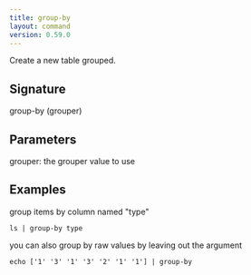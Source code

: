 ```yaml
---
title: group-by
layout: command
version: 0.59.0
---
```


Create a new table grouped.

## Signature

group-by (grouper)

## Parameters

  grouper: the grouper value to use

## Examples

group items by column named "type"
```shell
ls | group-by type
```

you can also group by raw values by leaving out the argument
```shell
echo ['1' '3' '1' '3' '2' '1' '1'] | group-by
```

